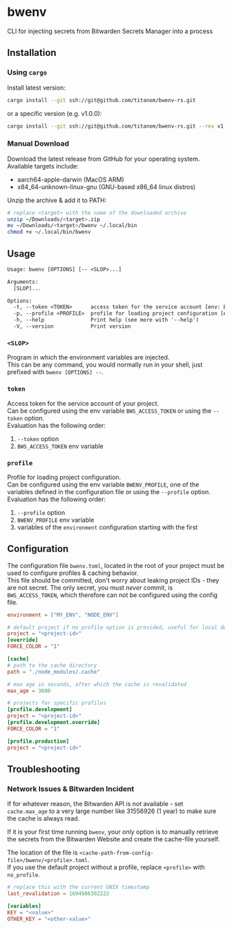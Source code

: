 # bwenv

CLI for injecting secrets from Bitwarden Secrets Manager into a process

## Installation

### Using `cargo`
Install latest version:
```sh
cargo install --git ssh://git@github.com/titanom/bwenv-rs.git
```

or a specific version (e.g. v1.0.0):
```sh
cargo install --git ssh://git@github.com/titanom/bwenv-rs.git --rev v1.0.0
```

### Manual Download
Download the latest release from GitHub for your operating system.  
Available targets include:
- aarch64-apple-darwin (MacOS ARM)
- x84_64-unknown-linux-gnu (GNU-based x86_64 linux distros)

Unzip the archive & add it to PATH:
```sh
# replace <target> with the name of the downloaded archive
unzip ~/Downloads/<target>.zip
mv ~/Downloads/<target>/bwenv ~/.local/bin
chmod +x ~/.local/bin/bwenv
```


## Usage

```txt
Usage: bwenv [OPTIONS] [-- <SLOP>...]

Arguments:
  [SLOP]...

Options:
  -t, --token <TOKEN>      access token for the service account [env: BWS_ACCESS_TOKEN=]
  -p, --profile <PROFILE>  profile for loading project configuration [env: BWENV_PROFILE=]
  -h, --help               Print help (see more with '--help')
  -V, --version            Print version
```

### `<SLOP>`

Program in which the environment variables are injected.  
This can be any command, you would normally run in your shell, just prefixed with `bwenv [OPTIONS] --`.

### `token`

Access token for the service account of your project.  
Can be configured using the env variable `BWS_ACCESS_TOKEN` or using the `--token` option.  
Evaluation has the following order:
1. `--token` option
2. `BWS_ACCESS_TOKEN` env variable

### `profile`

Profile for loading project configuration.  
Can be configured using the env variable `BWENV_PROFILE`, one of the variables defined in the configuration file or using the `--profile` option.  
Evaluation has the following order:
1. `--profile` option
2. `BWENV_PROFILE` env variable
3. variables of the `environment` configuration starting with the first

## Configuration

The configuration file `bwenv.toml`, located in the root of your project must be used to configure profiles & caching behavior.  
This file should be committed, don't worry about leaking project IDs - they are not secret.
The only secret, you must *never* commit, is `BWS_ACCESS_TOKEN`, which therefore can not be configured using the config file.

```toml
environment = ["MY_ENV", "NODE_ENV"]

# default project if no profile option is provided, useful for local development
project = "<project-id>"
[override]
FORCE_COLOR = "1"

[cache]
# path to the cache directory
path = "./node_modules/.cache"

# max age in seconds, after which the cache is revalidated
max_age = 3600

# projects for specific profiles
[profile.development]
project = "<project-id>"
[profile.development.override]
FORCE_COLOR = "1"

[profile.production]
project = "<project-id>"
```

## Troubleshooting

### Network Issues & Bitwarden Incident

If for whatever reason, the Bitwarden API is not available - set `cache.max_age` to a very large number like 31556926 (1 year) to make sure the cache is always read.  

If it is your first time running `bwenv`, your only option is to manually retrieve the secrets from the Bitwarden Website and create the cache-file yourself.  

The location of the file is `<cache-path-from-config-file>/bwenv/<profile>.toml`.  
If you use the default project without a profile, replace `<profile>` with `no_profile`.
```toml
# replace this with the current UNIX timestamp
last_revalidation = 1694986302222

[variables]
KEY = "<value>"
OTHER_KEY = "<other-value>"
```
